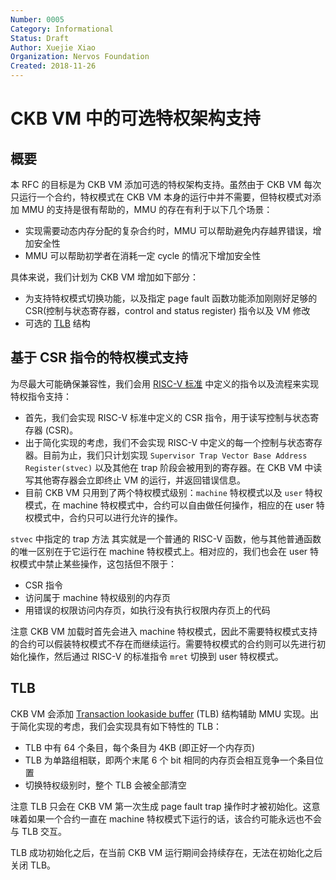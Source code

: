 ```yaml
---
Number: 0005
Category: Informational
Status: Draft
Author: Xuejie Xiao
Organization: Nervos Foundation
Created: 2018-11-26
---
```


# CKB VM 中的可选特权架构支持

## 概要

本 RFC 的目标是为 CKB VM 添加可选的特权架构支持。虽然由于 CKB VM 每次只运行一个合约，特权模式在 CKB VM 本身的运行中并不需要，但特权模式对添加 MMU 的支持是很有帮助的，MMU 的存在有利于以下几个场景：

* 实现需要动态内存分配的复杂合约时，MMU 可以帮助避免内存越界错误，增加安全性
* MMU 可以帮助初学者在消耗一定 cycle 的情况下增加安全性

具体来说，我们计划为 CKB VM 增加如下部分：

* 为支持特权模式切换功能，以及指定 page fault 函数功能添加刚刚好足够的 CSR(控制与状态寄存器，control and status register) 指令以及 VM 修改
* 可选的 [TLB](https://en.wikipedia.org/wiki/Translation_lookaside_buffer) 结构

## 基于 CSR 指令的特权模式支持

为尽最大可能确保兼容性，我们会用 [RISC-V 标准](https://riscv.org/specifications/privileged-isa/) 中定义的指令以及流程来实现特权指令支持：

* 首先，我们会实现 RISC-V 标准中定义的 CSR 指令，用于读写控制与状态寄存器 (CSR)。
* 出于简化实现的考虑，我们不会实现 RISC-V 中定义的每一个控制与状态寄存器。目前为止，我们只计划实现 `Supervisor Trap Vector Base Address Register(stvec)` 以及其他在 trap 阶段会被用到的寄存器。在 CKB VM 中读写其他寄存器会立即终止 VM 的运行，并返回错误信息。
* 目前 CKB VM 只用到了两个特权模式级别：`machine` 特权模式以及 `user` 特权模式，在 machine 特权模式中，合约可以自由做任何操作，相应的在 user 特权模式中，合约只可以进行允许的操作。

`stvec` 中指定的 trap 方法 其实就是一个普通的 RISC-V 函数，他与其他普通函数的唯一区别在于它运行在 machine 特权模式上。相对应的，我们也会在 user 特权模式中禁止某些操作，这包括但不限于：

* CSR 指令
* 访问属于 machine 特权级别的内存页
* 用错误的权限访问内存页，如执行没有执行权限内存页上的代码

注意 CKB VM 加载时首先会进入 machine 特权模式，因此不需要特权模式支持的合约可以假装特权模式不存在而继续运行。需要特权模式的合约则可以先进行初始化操作，然后通过 RISC-V 的标准指令 `mret` 切换到 user 特权模式。

## TLB

CKB VM 会添加 [Transaction lookaside buffer](https://en.wikipedia.org/wiki/Translation_lookaside_buffer) (TLB) 结构辅助 MMU 实现。出于简化实现的考虑，我们会实现具有如下特性的 TLB：

* TLB 中有 64 个条目，每个条目为 4KB (即正好一个内存页)
* TLB 为单路组相联，即两个末尾 6 个 bit 相同的内存页会相互竞争一个条目位置
* 切换特权级别时，整个 TLB 会被全部清空

注意 TLB 只会在 CKB VM 第一次生成 page fault trap 操作时才被初始化。这意味着如果一个合约一直在 machine 特权模式下运行的话，该合约可能永远也不会与 TLB 交互。

TLB 成功初始化之后，在当前 CKB VM 运行期间会持续存在，无法在初始化之后关闭 TLB。
